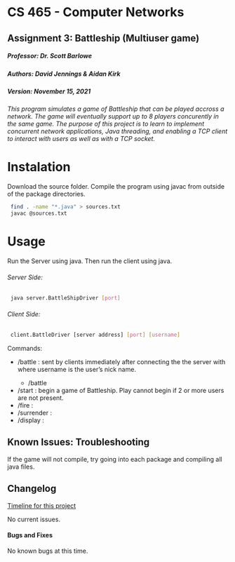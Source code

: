 # CS 465 - Computer Networks
## Assignment 3: Battleship (Multiuser game)

##### Professor: Dr. Scott Barlowe
##### Authors: David Jennings & Aidan Kirk
##### Version: November 15, 2021

###### This program simulates a game of Battleship that can be played accross a network. The game will eventually support up to 8 players concurently in the same game. The purpose of this project is to learn to implement concurrent network applications, Java threading, and enabling a TCP client to interact with users as well as with a TCP socket.

# Instalation

Download the source folder. Compile the program using javac from outside of the package directories.
```bash
 find . -name "*.java" > sources.txt
 javac @sources.txt
 ```

# Usage

Run the Server using java. Then run the client using java.

###### Server Side:
```bash
 java server.BattleShipDriver [port]
 ```

###### Client Side:
```bash
 client.BattleDriver [server address] [port] [username]
 ```
 Commands:
 - /battle    : sent by clients immediately after connecting the the server with <username> where username is the user’s nick name.
   - /battle <username>
 - /start     : begin a game of Battleship. Play cannot begin if 2 or more users are not present.
 - /fire      : 
 - /surrender :
 - /display   :


## Known Issues: Troubleshooting

If the game will not compile, try going into each package and compiling all java files.

## Changelog
[Timeline for this project](/TIMELINE.md)

No current issues.

#### Bugs and Fixes

No known bugs at this time.
